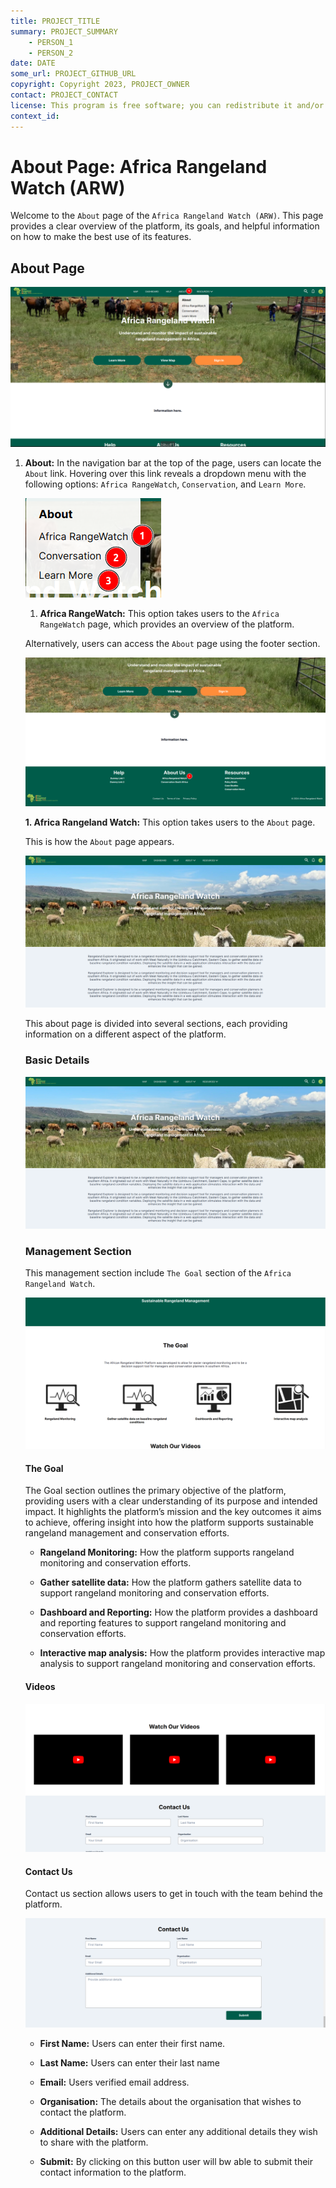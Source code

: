 ```yaml
---
title: PROJECT_TITLE
summary: PROJECT_SUMMARY
    - PERSON_1
    - PERSON_2
date: DATE
some_url: PROJECT_GITHUB_URL
copyright: Copyright 2023, PROJECT_OWNER
contact: PROJECT_CONTACT
license: This program is free software; you can redistribute it and/or modify it under the terms of the GNU Affero General Public License as published by the Free Software Foundation; either version 3 of the License, or (at your option) any later version.
context_id: 
---
```


# About Page: Africa Rangeland Watch (ARW)

Welcome to the `About` page of the `Africa Rangeland Watch (ARW)`. This page provides a clear overview of the platform, its goals, and helpful information on how to make the best use of its features.


## About Page

[![Home Page](./img/about-img-1.png)](./img/about-img-1.png)

1. **About:** In the navigation bar at the top of the page, users can locate the `About` link. Hovering over this link reveals a dropdown menu with the following options: `Africa RangeWatch`, `Conservation`, and `Learn More`.

    [![Drop Down Menu](./img/about-img-2.png)](./img/about-img-2.png)

    1. **Africa RangeWatch:** This option takes users to the `Africa RangeWatch` page, which provides an overview of the platform.

    Alternatively, users can access the `About` page using the footer section.

    [![Footer Section](./img/about-img-7.png)](./img/about-img-7.png)

    **1. Africa Rangeland Watch:** This option takes users to the `About` page.
    
    This is how the `About` page appears.

    [![About page](./img/about-img-3.png)](./img/about-img-3.png)

    This about page is divided into several sections, each providing information on a different aspect of the platform.

    ### Basic Details

    [![About page](./img/about-img-3.png)](./img/about-img-3.png)

    ### Management Section

    This management section include `The Goal` section of the `Africa Rangeland Watch`.

    [![Management Section](./img/about-img-4.png)](./img/about-img-4.png)

    #### The Goal

    The Goal section outlines the primary objective of the platform, providing users with a clear understanding of its purpose and intended impact. It highlights the platform’s mission and the key outcomes it aims to achieve, offering insight into how the platform supports sustainable rangeland management and conservation efforts.

    * **Rangeland Monitoring:** How the platform supports rangeland monitoring and conservation efforts.

    * **Gather satellite data:** How the platform gathers satellite data to support rangeland monitoring and conservation efforts.

    * **Dashboard and Reporting:** How the platform provides a dashboard and reporting features to support rangeland monitoring and conservation efforts.

    * **Interactive map analysis:** How the platform provides interactive map analysis to support rangeland monitoring and conservation efforts.

    #### Videos

    [![Videos](./img/about-img-5.png)](./img/about-img-5.png)

    #### Contact Us

    Contact us section allows users to get in touch with the team behind the platform.

    [![Contact Us](./img/about-img-6.png)](./img/about-img-6.png)

    * **First Name:** Users can enter their first name.
    
    * **Last Name:** Users can enter their last name
    
    * **Email:** Users verified email address.
    
    * **Organisation:** The details about the organisation that wishes to contact the platform.
    
    * **Additional Details:** Users can enter any additional details they wish to share with the platform.

    * **Submit:** By clicking on this button user will bw able to submit their contact information to the platform.



